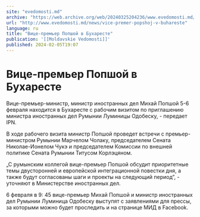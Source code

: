 ```yaml
---
site: "evedomosti.md"
archive: "https://web.archive.org/web/20240325204236/www.evedomosti.md/news/vice-premer-popshoj-v-buhareste"
url: "http://www.evedomosti.md/news/vice-premer-popshoj-v-buhareste"
language: ru
title: "Вице-премьер Попшой в Бухаресте"
publication: '[[Moldavskie Vedomosti]]'
published: 2024-02-05T19:07
---
```


# Вице-премьер Попшой в Бухаресте

Вице-премьер-министр, министр иностранных дел Михай Попшой 5-6 февраля находится в Бухаресте с рабочим визитом по приглашению министра иностранных дел Румынии Луминицы Одобеску, - передает IPN.

В ходе рабочего визита министр Попшой проведет встречи с премьер-министром Румынии Марчелом Чолаку, председателем Сената Николае-Ионелом Чукэ и председателем Комиссии по внешней политике Сената Румынии Титусом Корлэцяном.

„С румынским коллегой вице-премьер Попшой обсудит приоритетные темы двусторонней и европейской интеграционной повестки дня, а также будут согласованы шаги и проекты на следующий период”, - уточняют в Министерстве иностранных дел.

6 февраля в 9: 45 вице-премьер Михай Попшой и министр иностранных дел Румынии Луминица Одобеску выступят с заявлениями для прессы, за которыми можно будет проследить и на странице МИД в Facebook.